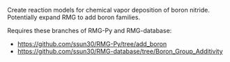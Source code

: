 Create reaction models for chemical vapor deposition of boron nitride. Potentially expand RMG to add boron families. 

Requires these branches of RMG-Py and RMG-database:
* https://github.com/ssun30/RMG-Py/tree/add_boron
* https://github.com/ssun30/RMG-database/tree/Boron_Group_Additivity
